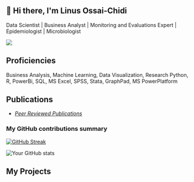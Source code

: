 ## 👋 Hi there, I'm Linus Ossai-Chidi
Data Scientist | Business Analyst | Monitoring and Evaluations Expert | Epidemiologist | Microbiologist

![](https://komarev.com/ghpvc/?username=linus4one&color=05F26C)

## Proficiencies
Business Analysis, Machine Learning, Data Visualization, Research
Python, R, PowerBi, SQL, MS Excel, SPSS, Stata, GraphPad, MS PowerPlatform

## Publications
<ul>
<li><a href="https://orcid.org/0000-0002-5385-0389"><i>Peer Reviewed Publications</i></a></li>
</ul>

<h3>My GitHub contributions summary</h3>

[![GitHub Streak](https://github-readme-streak-stats.herokuapp.com?user=linus4one&theme=dark&ring=fb4362&file=fb4362&currStreakNum=fb4362&currStreakLabel=fb4362&hide_border=true)](https://git.io/streak-stats)

![Your GitHub stats](https://github-readme-stats.vercel.app/api?username=linus4one&hide_border=true&show_icons=true&bg_color=151515&title_color=fb4362&icon_color=fb4362&text_bold=false&text_color=9e9e9e)


<h2>My Projects</h2>
